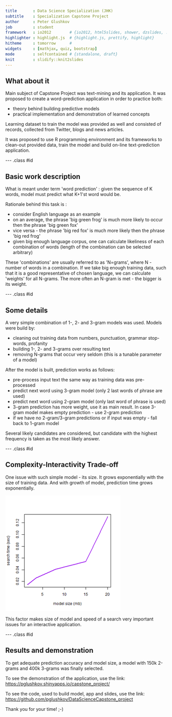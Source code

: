 ```yaml
---
title       : Data Science Specialization (JHK)
subtitle    : Specialization Capstone Project
author      : Peter Glushkov
job         : student
framework   : io2012        # {io2012, html5slides, shower, dzslides, ...}
highlighter : highlight.js  # {highlight.js, prettify, highlight}
hitheme     : tomorrow      #
widgets     : [mathjax, quiz, bootstrap]
mode        : selfcontained # {standalone, draft}
knit        : slidify::knit2slides
---
```


## What about it

Main subject of Capstone Project was text-mining and its application.
It was proposed to create a word-prediction application in order to
practice both:

 - theory behind building predictive models
 - practical implementation and demonstration of learned concepts

Learning dataset to train the model was provided as well and consisted
of records, collected from Twitter, blogs and news articles.

It was proposed to use R programming environment and its frameworks
to clean-out provided data, train the model and build on-line text-prediction
application.

--- .class #id

## Basic work description

What is meant under term 'word prediction' : given the sequence of K words,
model must predict what K+1'st word would be.

Rationale behind this task is :
- consider English language as an example
- on an average, the phrase 'big green frog' is much more likely to occur then
the phrase 'big green fox'
- vice versa - the phrase 'big red fox' is much more likely then the phrase
'big red frog'
- given big enough language corpus, one can calculate likeliness of each
combination of words (length of the combination can be selected arbitrary)

These 'combinations' are usually referred to as 'N=grams', where N - number of
words in a combination. If we take big enough training data, such that it is a
good representative of chosen language, we can calculate 'weights' for all N-grams.
The more often an N-gram is met - the bigger is its weight.

--- .class #id

## Some details

A very simple combination of 1-, 2- and 3-gram models was used. Models were build by:
- cleaning out training data from numbers, punctuation, grammar stop-words, profanity
- building 1-, 2- and 3-grams over resulting text
- removing N-grams that occur very seldom (this is a tunable parameter of a model)

After the model is built, prediction works as follows:
- pre-process input text the same way as training data was pre-processed
- predict next word using 3-gram model (only 2 last words of phrase are used)
- predict next word using 2-gram model (only last word of phrase is used)
- 3-gram prediction has more weight, use it as main result. In case 3-gram model
makes empty prediction - use 2-gram prediction
- if we have no 2-gram/3-gram predictions or if input was empty - fall back to
1-gram model

Several likely candidates are considered, but candidate with the highest frequency is taken as the most likely answer.

--- .class #id

## Complexity-Interactivity Trade-off

One issue with such simple model - its size. It grows exponentially with the size
of training data. And with growth of model, prediction time grows exponentially.

![plot of chunk unnamed-chunk-1](assets/fig/unnamed-chunk-1-1.png)

This factor makes size of model and speed of a search very important issues for
an interactive application.

--- .class #id

## Results and demonstration

To get adequate prediction accuracy and model size, a model with 150k 2-grams
and 400k 3-grams was finally selected.

To see the demonstration of the application, use the link:
https://pglushkov.shinyapps.io/capstone_project/

To see the code, used to build model, app and slides, use the link:
https://github.com/pglushkov/DataScienceCapstone_project

Thank you for your time! ;-)
